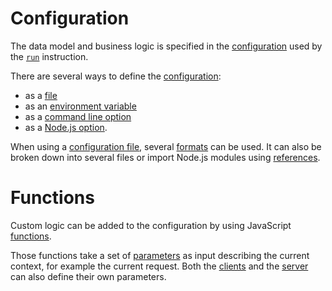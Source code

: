 # Configuration

The data model and business logic is specified in the
[configuration](configuration.md) used by the [`run`](../usage/run.md)
instruction.

There are several ways to define the [configuration](configuration.md):

- as a [file](configuration.md#configuration-file)
- as an [environment variable](configuration.md#environment-variables)
- as a [command line option](../usage/README.md#usage)
- as a [Node.js option](../usage/README.md#nodejs).

When using a [configuration file](configuration.md#configuration-file), several
[formats](formats.md) can be used. It can also be broken down into several files
or import Node.js modules using [references](references.md).

# Functions

Custom logic can be added to the configuration by using JavaScript
[functions](functions.md).

Those functions take a set of [parameters](functions.md#parameters) as input
describing the current context, for example the current request. Both the
[clients](../../client/arguments/params.md) and the
[server](functions.md#server-specific-parameters) can also define their own
parameters.
